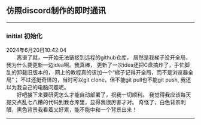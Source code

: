 ## 仿照discord制作的即时通讯

<hr>

### initial 初始化
2024年6月20日10:42:04 <br/>
&emsp;&emsp;离谱了就，一开始无法链接到远程的github仓库，
居然是我梯子没开全局，我为什么要更新一边idea啊。我真棒，
更新了一次idea还把C盘搞炸了，手忙脚乱的卸载旧版本的，
网上的教程真的该加一个“梯子记得开全局，而不是浏览器全局”；
不过还挺奇怪的，当时可以git clone，但不能git pull也不能git push,
我还以为我自己的电脑问题呢。<br/>
&emsp;&emsp;好吧接下来要研究怎么才能自动部署了，祝我一切顺利。
我觉得我应该每天提交点乱七八糟的代码到我仓库里，显得我很厉害才对。
奇怪了，白色背景刺眼，黑色背景我看着又好累，能不能中和一个背景出来！

<hr>